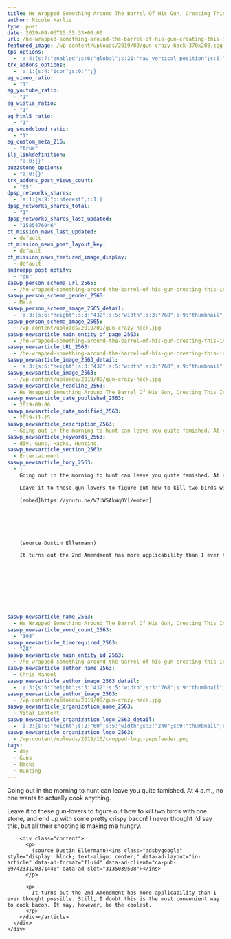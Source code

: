 ```yaml
---
title: He Wrapped Something Around The Barrel Of His Gun, Creating This Insane Hack
author: Nicole Karlis
type: post
date: 2019-09-06T15:55:33+00:00
url: /he-wrapped-something-around-the-barrel-of-his-gun-creating-this-insane-hack/
featured_image: /wp-content/uploads/2019/09/gun-crazy-hack-370x208.jpg
tps_options:
  - 'a:4:{s:7:"enabled";s:6:"global";s:21:"nav_vertical_position";s:6:"global";s:23:"nav_hide_on_first_slide";b:0;s:23:"slide_loading_mechanism";s:6:"global";}'
trx_addons_options:
  - 'a:1:{s:4:"icon";s:0:"";}'
eg_vimeo_ratio:
  - "1"
eg_youtube_ratio:
  - "1"
eg_wistia_ratio:
  - "1"
eg_html5_ratio:
  - "1"
eg_soundcloud_ratio:
  - "1"
eg_custom_meta_216:
  - "true"
ilj_linkdefinition:
  - "a:0:{}"
buzzstone_options:
  - "a:0:{}"
trx_addons_post_views_count:
  - "65"
dpsp_networks_shares:
  - 'a:1:{s:9:"pinterest";i:1;}'
dpsp_networks_shares_total:
  - "1"
dpsp_networks_shares_last_updated:
  - "1585476946"
ct_mission_news_last_updated:
  - default
ct_mission_news_post_layout_key:
  - default
ct_mission_news_featured_image_display:
  - default
androapp_post_notify:
  - "on"
saswp_person_schema_url_2565:
  - /he-wrapped-something-around-the-barrel-of-his-gun-creating-this-insane-hack/
saswp_person_schema_gender_2565:
  - Male
saswp_person_schema_image_2565_detail:
  - 'a:3:{s:6:"height";s:3:"432";s:5:"width";s:3:"768";s:9:"thumbnail";s:73:"/wp-content/uploads/2019/09/gun-crazy-hack.jpg";}'
saswp_person_schema_image_2565:
  - /wp-content/uploads/2019/09/gun-crazy-hack.jpg
saswp_newsarticle_main_entity_of_page_2563:
  - /he-wrapped-something-around-the-barrel-of-his-gun-creating-this-insane-hack/
saswp_newsarticle_URL_2563:
  - /he-wrapped-something-around-the-barrel-of-his-gun-creating-this-insane-hack/
saswp_newsarticle_image_2563_detail:
  - 'a:3:{s:6:"height";s:3:"432";s:5:"width";s:3:"768";s:9:"thumbnail";s:73:"/wp-content/uploads/2019/09/gun-crazy-hack.jpg";}'
saswp_newsarticle_image_2563:
  - /wp-content/uploads/2019/09/gun-crazy-hack.jpg
saswp_newsarticle_headline_2563:
  - He Wrapped Something Around The Barrel Of His Gun, Creating This Insane Hack
saswp_newsarticle_date_published_2563:
  - 2019-09-06
saswp_newsarticle_date_modified_2563:
  - 2019-11-15
saswp_newsarticle_description_2563:
  - Going out in the morning to hunt can leave you quite famished. At 4 a.m., no one wants to actually cook anything. Leave it to these gun-lovers to figure out how to kill two birds with one stone, and end up with some pretty crispy bacon! I never thought I’d say this, but all their…
saswp_newsarticle_keywords_2563:
  - diy, Guns, Hacks, Hunting,
saswp_newsarticle_section_2563:
  - Entertainment
saswp_newsarticle_body_2563:
  - |
    Going out in the morning to hunt can leave you quite famished. At 4 a.m., no one wants to actually cook anything.

    Leave it to these gun-lovers to figure out how to kill two birds with one stone, and end up with some pretty crispy bacon! I never thought I'd say this, but all their shooting is making me hungry.

    [embed]https://youtu.be/V7UW5AkWqOY[/embed]






    (source Dustin Ellermann)

    It turns out the 2nd Amendment has more applicability than I ever thought possible. Still, I doubt this is the most convenient way to cook bacon. It may, however, be the coolest.






     

     
saswp_newsarticle_name_2563:
  - He Wrapped Something Around The Barrel Of His Gun, Creating This Insane Hack
saswp_newsarticle_word_count_2563:
  - "108"
saswp_newsarticle_timerequired_2563:
  - "28"
saswp_newsarticle_main_entity_id_2563:
  - /he-wrapped-something-around-the-barrel-of-his-gun-creating-this-insane-hack/
saswp_newsarticle_author_name_2563:
  - Chris Manoel
saswp_newsarticle_author_image_2563_detail:
  - 'a:3:{s:6:"height";s:3:"432";s:5:"width";s:3:"768";s:9:"thumbnail";s:73:"/wp-content/uploads/2019/09/gun-crazy-hack.jpg";}'
saswp_newsarticle_author_image_2563:
  - /wp-content/uploads/2019/09/gun-crazy-hack.jpg
saswp_newsarticle_organization_name_2563:
  - Vital Content
saswp_newsarticle_organization_logo_2563_detail:
  - 'a:3:{s:6:"height";s:2:"60";s:5:"width";s:3:"240";s:9:"thumbnail";s:82:"/wp-content/uploads/2019/10/cropped-logo-pepsfeeder.png";}'
saswp_newsarticle_organization_logo_2563:
  - /wp-content/uploads/2019/10/cropped-logo-pepsfeeder.png
tags:
  - diy
  - Guns
  - Hacks
  - Hunting
---
```


Going out in the morning to hunt can leave you quite famished. At 4 a.m., no one wants to actually cook anything.

Leave it to these gun-lovers to figure out how to kill two birds with one stone, and end up with some pretty crispy bacon! I never thought I&#8217;d say this, but all their shooting is making me hungry.

<div class="content clearfix">
  <div class="page-article">
    <div class="colleft topline">
      <div class="article">
        <article> 
        
        <div class="content">
          <p>
            (source Dustin Ellermann)<ins class="adsbygoogle" style="display: block; text-align: center;" data-ad-layout="in-article" data-ad-format="fluid" data-ad-client="ca-pub-6974233120371446" data-ad-slot="3135039508"></ins>
          </p>
          
          <p>
            It turns out the 2nd Amendment has more applicability than I ever thought possible. Still, I doubt this is the most convenient way to cook bacon. It may, however, be the coolest.
          </p>
        </div></article>
      </div>
    </div>
  </div>
</div>

&nbsp;

&nbsp;
